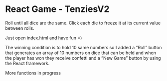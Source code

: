 # React Game - TenziesV2

Roll until all dice are the same. Click each die to freeze it at its current value between rolls.

Just open index.html and have fun =)

The winning condition is to hold 10 same numbers so I added a ”Roll” button that generates an array of 10
numbers on dice that can be held and when the player has won they receive confetti and a ”New Game” button
by using the React framework.

More functions in progress
